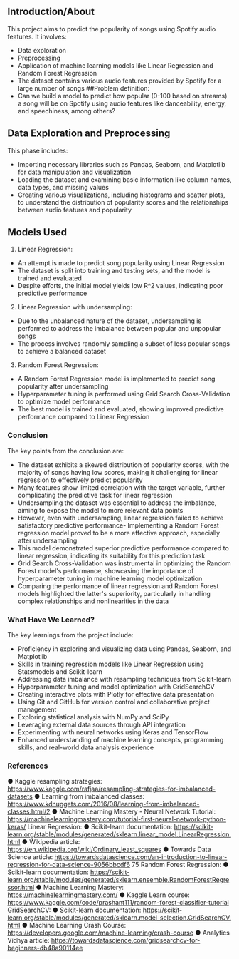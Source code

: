 
## Introduction/About
This project aims to predict the popularity of songs using Spotify audio features. It involves:
- Data exploration
- Preprocessing
- Application of machine learning models like Linear Regression and Random Forest Regression
- The dataset contains various audio features provided by Spotify for a large number of songs
##Problem definition:
- Can we build a model to predict how popular (0-100 based on streams) a song will be on Spotify using
audio features like danceability, energy, and speechiness, among others?
## Data Exploration and Preprocessing
This phase includes:
- Importing necessary libraries such as Pandas, Seaborn, and Matplotlib for data manipulation and
visualization
- Loading the dataset and examining basic information like column names, data types, and missing values
- Creating various visualizations, including histograms and scatter plots, to understand the distribution of
popularity scores and the relationships between audio features and popularity
## Models Used
1. Linear Regression:
- An attempt is made to predict song popularity using Linear Regression
- The dataset is split into training and testing sets, and the model is trained and evaluated
- Despite efforts, the initial model yields low R^2 values, indicating poor predictive performance
2. Linear Regression with undersampling:
- Due to the unbalanced nature of the dataset, undersampling is performed to address the imbalance
between popular and unpopular songs
- The process involves randomly sampling a subset of less popular songs to achieve a balanced dataset
3. Random Forest Regression:
- A Random Forest Regression model is implemented to predict song popularity after undersampling
- Hyperparameter tuning is performed using Grid Search Cross-Validation to optimize model performance
- The best model is trained and evaluated, showing improved predictive performance compared to Linear
Regression
### Conclusion
The key points from the conclusion are:
- The dataset exhibits a skewed distribution of popularity scores, with the majority of songs having low
scores, making it challenging for linear regression to effectively predict popularity
- Many features show limited correlation with the target variable, further complicating the predictive task for
linear regression
- Undersampling the dataset was essential to address the imbalance, aiming to expose the model to more
relevant data points
- However, even with undersampling, linear regression failed to achieve satisfactory predictive performance- Implementing a Random Forest regression model proved to be a more effective approach, especially after
undersampling
- This model demonstrated superior predictive performance compared to linear regression, indicating its
suitability for this prediction task
- Grid Search Cross-Validation was instrumental in optimizing the Random Forest model's performance,
showcasing the importance of hyperparameter tuning in machine learning model optimization
- Comparing the performance of linear regression and Random Forest models highlighted the latter's
superiority, particularly in handling complex relationships and nonlinearities in the data
### What Have We Learned?
The key learnings from the project include:
- Proficiency in exploring and visualizing data using Pandas, Seaborn, and Matplotlib
- Skills in training regression models like Linear Regression using Statsmodels and Scikit-learn
- Addressing data imbalance with resampling techniques from Scikit-learn
- Hyperparameter tuning and model optimization with GridSearchCV
- Creating interactive plots with Plotly for effective data presentation
- Using Git and GitHub for version control and collaborative project management
- Exploring statistical analysis with NumPy and SciPy
- Leveraging external data sources through API integration
- Experimenting with neural networks using Keras and TensorFlow
- Enhanced understanding of machine learning concepts, programming skills, and real-world data analysis
experience
### References 
● Kaggle resampling strategies:
https://www.kaggle.com/rafjaa/resampling-strategies-for-imbalanced-datasets
● Learning from imbalanced classes:
https://www.kdnuggets.com/2016/08/learning-from-imbalanced-classes.html/2
● Machine Learning Mastery - Neural Network Tutorial:
https://machinelearningmastery.com/tutorial-first-neural-network-python-keras/
Linear Regression:
● Scikit-learn documentation:
https://scikit-learn.org/stable/modules/generated/sklearn.linear_model.LinearRegression.html
● Wikipedia article: https://en.wikipedia.org/wiki/Ordinary_least_squares
● Towards Data Science article:
https://towardsdatascience.com/an-introduction-to-linear-regression-for-data-science-9056bbcdf6
75
Random Forest Regression:
● Scikit-learn documentation:
https://scikit-learn.org/stable/modules/generated/sklearn.ensemble.RandomForestRegressor.html
● Machine Learning Mastery: https://machinelearningmastery.com/
● Kaggle Learn course: https://www.kaggle.com/code/prashant111/random-forest-classifier-tutorial
GridSearchCV:
● Scikit-learn documentation:
https://scikit-learn.org/stable/modules/generated/sklearn.model_selection.GridSearchCV.html
● Machine Learning Crash Course: https://developers.google.com/machine-learning/crash-course
● Analytics Vidhya article:
https://towardsdatascience.com/gridsearchcv-for-beginners-db48a90114ee
